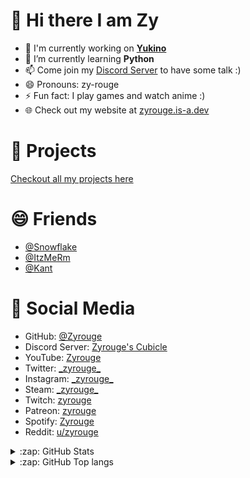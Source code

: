 # 👋 Hi there I am Zy

- 🔭 I'm currently working on **[Yukino](https://github.com/zyrouge/yukino-app)**
- 🌱 I’m currently learning **Python**
- 📫 Come join my [Discord Server](https://zyrouge.is-a.dev/discord) to have some talk :)
- 😄 Pronouns: zy-rouge
- ⚡ Fun fact: I play games and watch anime :)
- 🌐 Check out my website at [zyrouge.is-a.dev](https://zyrouge.is-a.dev/)

# 🚧 Projects

[Checkout all my projects here](https://zyrouge.is-a.dev/projects)

# 😄 Friends

- [@Snowflake](https://github.com/Snowflake107)
- [@ItzMeRm](https://github.com/ItzMeRM)
- [@Kant](https://github.com/codekant)

# 📙 Social Media

- GitHub: [@Zyrouge](https://github.com/zyrouge)
- Discord Server: [Zyrouge's Cubicle](https://discord.gg/8KV5zCg)
- YouTube: [Zyrouge](https://zyrouge.is-a.dev/youtube)
- Twitter: [\_zyrouge\_](https://twitter.com/_zyrouge_)
- Instagram: [\_zyrouge\_](https://instagram.com/_zyrouge_)
- Steam: [\_zyrouge\_](https://steamcommunity.com/id/_zyrouge_)
- Twitch: [zyrouge](https://www.twitch.tv/zyrouge)
- Patreon: [zyrouge](https://zyrouge.is-a.dev/patreon)
- Spotify: [Zyrouge](https://open.spotify.com/playlist/06BQB5o08EPUXkgu7wmqsT)
- Reddit: [u/zyrouge](https://www.reddit.com/user/zyrouge)

</details>

<details>
  <summary>:zap: GitHub Stats</summary>

  [![Status](https://github-readme-stats.vercel.app/api?username=zyrouge&show_icons=true&hide_border=true&theme=radical)](https://github.com/zyrouge)

</details>

<details>
  <summary>:zap: GitHub Top langs </summary>

  [![Top Langs](https://github-readme-stats.vercel.app/api/top-langs/?username=zyrouge&layout=compact&theme=radical)](https://github.com/zyrouge)

</details>
